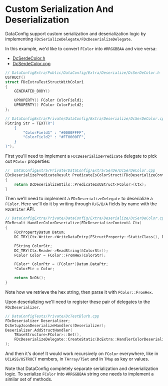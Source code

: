 # Custom Serialization And Deserialization

DataConfig support custom serialization and deserialization logic by implementing `FDcSerializeDelegate/FDcDeserializeDelegate`.

In this example, we'd like to convert `FColor` into `#RRGGBBAA` and vice versa: 

* [DcSerdeColor.h]({{SrcRoot}}DataConfigExtra/Public/DataConfig/Extra/SerDe/DcSerDeColor.h)
* [DcSerdeColor.cpp]({{SrcRoot}}DataConfigExtra/Private/DataConfig/Extra/SerDe/DcSerDeColor.cpp)

```c++
// DataConfigExtra/Public/DataConfig/Extra/Deserialize/DcSerDeColor.h
USTRUCT()
struct FDcExtraTestStructWithColor1
{
    GENERATED_BODY()

    UPROPERTY() FColor ColorField1;
    UPROPERTY() FColor ColorField2;
};

// DataConfigExtra/Private/DataConfig/Extra/Deserialize/DcSerDeColor.cpp
FString Str = TEXT(R"(
    {
        "ColorField1" : "#0000FFFF",
        "ColorField2" : "#FF0000FF",
    }
)");
```

First you'll need to implement a `FDcDeserializePredicate` delegate to pick out `FColor` properties:

```c++
//  DataConfigExtra/Private/DataConfig/Extra/SerDe/DcSerDeColor.cpp
EDcDeserializePredicateResult PredicateIsColorStruct(FDcDeserializeContext& Ctx)
{
    return DcDeserializeUtils::PredicateIsUStruct<FColor>(Ctx);
}
```

Then we'll need to implement a `FDcDeserializeDelegate` to deserialize a `FColor`. Here we'll do it by writing through `R/G/B/A` fields by name with the `FDcWriter` API.

```c++
// DataConfigExtra/Private/DataConfig/Extra/Deserialize/DcSerDeColor.cpp
FDcResult HandlerColorDeserialize(FDcDeserializeContext& Ctx)
{
    FDcPropertyDatum Datum;
    DC_TRY(Ctx.Writer->WriteDataEntry(FStructProperty::StaticClass(), Datum));

    FString ColorStr;
    DC_TRY(Ctx.Reader->ReadString(&ColorStr));
    FColor Color = FColor::FromHex(ColorStr);

    FColor* ColorPtr = (FColor*)Datum.DataPtr;
    *ColorPtr = Color;

    return DcOk();
}
```

Note how we retrieve the hex string, then parse it with `FColor::FromHex`.

Upon deserializing we'll need to register these pair of delegates to the `FDcDeserializer`.

```c++
// DataConfigTests/Private/DcTestBlurb.cpp
FDcDeserializer Deserializer;
DcSetupJsonDeserializeHandlers(Deserializer);
Deserializer.AddStructHandler(
    TBaseStructure<FColor>::Get(),
    FDcDeserializeDelegate::CreateStatic(DcExtra::HandlerColorDeserialize)
);
```

And then it's done! It would work recursively on `FColor` everywhere, like in `UCLASS/USTRUCT` members, in `TArray/TSet` and in `TMap` as key or values.

Note that DataConfig completely separate serialization and deserialization logic. To serialize `FColor` into `#RRGGBBAA` string one needs to implement a similar set of methods.
